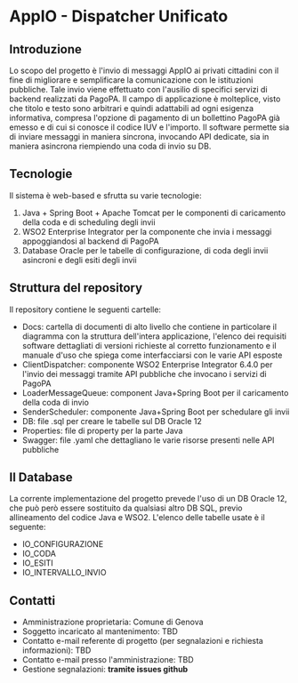 # AppIO - Dispatcher Unificato

## Introduzione
Lo scopo del progetto è l'invio di messaggi AppIO ai privati cittadini con il fine di migliorare e semplificare la comunicazione con le istituzioni pubbliche. Tale invio viene effettuato con l'ausilio di specifici servizi di backend realizzati da PagoPA. Il campo di applicazione è molteplice, visto che titolo e testo sono arbitrari e quindi adattabili ad ogni esigenza informativa, compresa l'opzione di pagamento di un bollettino PagoPA già emesso e di cui si conosce il codice IUV e l'importo. Il software permette sia di inviare messaggi in maniera sincrona, invocando API dedicate, sia in maniera asincrona riempiendo una coda di invio su DB.

## Tecnologie
Il sistema è web-based e sfrutta su varie tecnologie:
1. Java + Spring Boot + Apache Tomcat per le componenti di caricamento della coda e di scheduling degli invii
2. WSO2 Enterprise Integrator per la componente che invia i messaggi appoggiandosi al backend di PagoPA
3. Database Oracle per le tabelle di configurazione, di coda degli invii asincroni e degli esiti degli invii

## Struttura del repository
Il repository contiene le seguenti cartelle:
* Docs: cartella di documenti di alto livello che contiene in particolare il diagramma con la struttura dell'intera applicazione, l'elenco dei requisiti software dettagliati di versioni richieste al corretto funzionamento e il manuale d'uso che spiega come interfacciarsi con le varie API esposte
* ClientDispatcher: componente WSO2 Enterprise Integrator 6.4.0 per l'invio dei messaggi tramite API pubbliche che invocano i servizi di PagoPA
* LoaderMessageQueue: component Java+Spring Boot per il caricamento della coda di invio
* SenderScheduler: componente Java+Spring Boot per schedulare gli invii
* DB: file .sql per creare le tabelle sul DB Oracle 12
* Properties: file di property per la parte Java
* Swagger: file .yaml che dettagliano le varie risorse presenti nelle API pubbliche

## Il Database
La corrente implementazione del progetto prevede l'uso di un DB Oracle 12, che può però essere sostituito da qualsiasi altro DB SQL, previo allineamento del codice Java e WSO2.
L'elenco delle tabelle usate è il seguente:
* IO_CONFIGURAZIONE
* IO_CODA
* IO_ESITI
* IO_INTERVALLO_INVIO

## Contatti

* Amministrazione proprietaria: Comune di Genova
* Soggetto incaricato al mantenimento: TBD
* Contatto e-mail referente di progetto (per segnalazioni e richiesta informazioni): TBD
* Contatto e-mail presso l'amministrazione: TBD
* Gestione segnalazioni: **tramite issues github**

